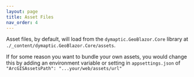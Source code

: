 ```yaml
---
layout: page
title: Asset Files
nav_order: 4
---
```

Asset files, by default, will load from the `dymaptic.GeoBlazor.Core` library at `./_content/dymaptic.GeoBlazor.Core/assets`.

If for some reason you want to bundle your own assets, you would change this by adding an environment variable or setting
in `appsettings.json` of `"ArcGISAssetsPath": "...your/web/assets/url"`
